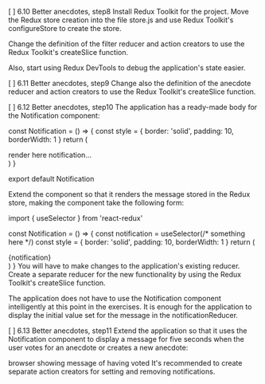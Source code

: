 [ ] 6.10 Better anecdotes, step8
  Install Redux Toolkit for the project. Move the Redux store creation into the file store.js and use Redux Toolkit's configureStore to create the store.

  Change the definition of the filter reducer and action creators to use the Redux Toolkit's createSlice function.

  Also, start using Redux DevTools to debug the application's state easier.

[ ] 6.11 Better anecdotes, step9
Change also the definition of the anecdote reducer and action creators to use the Redux Toolkit's createSlice function.

[ ] 6.12 Better anecdotes, step10
The application has a ready-made body for the Notification component:

const Notification = () => {
  const style = {
    border: 'solid',
    padding: 10,
    borderWidth: 1
  }
  return (
    <div style={style}>
      render here notification...
    </div>
  )
}

export default Notification


Extend the component so that it renders the message stored in the Redux store, making the component take the following form:

import { useSelector } from 'react-redux'

const Notification = () => {
  const notification = useSelector(/* something here */)
  const style = {
    border: 'solid',
    padding: 10,
    borderWidth: 1
  }
  return (
    <div style={style}>
      {notification}
    </div>
  )
}
You will have to make changes to the application's existing reducer. Create a separate reducer for the new functionality by using the Redux Toolkit's createSlice function.

The application does not have to use the Notification component intelligently at this point in the exercises. It is enough for the application to display the initial value set for the message in the notificationReducer.

[ ] 6.13 Better anecdotes, step11
Extend the application so that it uses the Notification component to display a message for five seconds when the user votes for an anecdote or creates a new anecdote:

browser showing message of having voted
It's recommended to create separate action creators for setting and removing notifications.